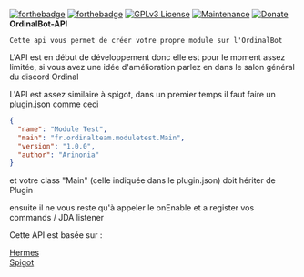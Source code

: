 [![forthebadge](https://forthebadge.com/images/badges/made-with-java.svg)](https://www.java.com/fr/)  [![forthebadge](https://forthebadge.com/images/badges/uses-git.svg)](https://github.com/)
[![GPLv3 License](https://img.shields.io/badge/License-GPL%20v3-yellow.svg)](https://opensource.org/licenses/)
[![Maintenance](https://img.shields.io/badge/Maintained%3F-yes-green.svg)](https://github.com/Ordinal-Team/Terminal/graphs/commit-activity)
[![Donate](https://img.shields.io/badge/$-support-ff69b4.svg?style=flat)](paypal.me/ArinoniaDev)
<br>
**OrdinalBot-API**

    Cette api vous permet de créer votre propre module sur l'OrdinalBot

L'API est en début de développement donc elle est pour le moment assez limitée, si vous avez une idée d'amélioration parlez en dans le salon général du discord Ordinal

L'API est assez similaire à spigot, dans un premier temps il faut faire un plugin.json comme ceci

```json
{
  "name": "Module Test",
  "main": "fr.ordinalteam.moduletest.Main",
  "version": "1.0.0",
  "author": "Arinonia"
}
```

et votre class "Main" (celle indiquée dans le plugin.json) doit hériter de Plugin

ensuite il ne vous reste qu'à appeler le onEnable et a register vos commands / JDA listener

Cette API est basée sur :

[Hermes](https://github.com/HermesBotApp/hermes-api/) <br>
[Spigot](https://github.com/SpigotMC/Spigot-API)